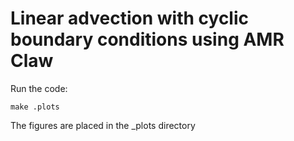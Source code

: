 # Linear advection with cyclic boundary conditions using AMR Claw

Run the code:

    make .plots

The figures are placed in the _plots directory
